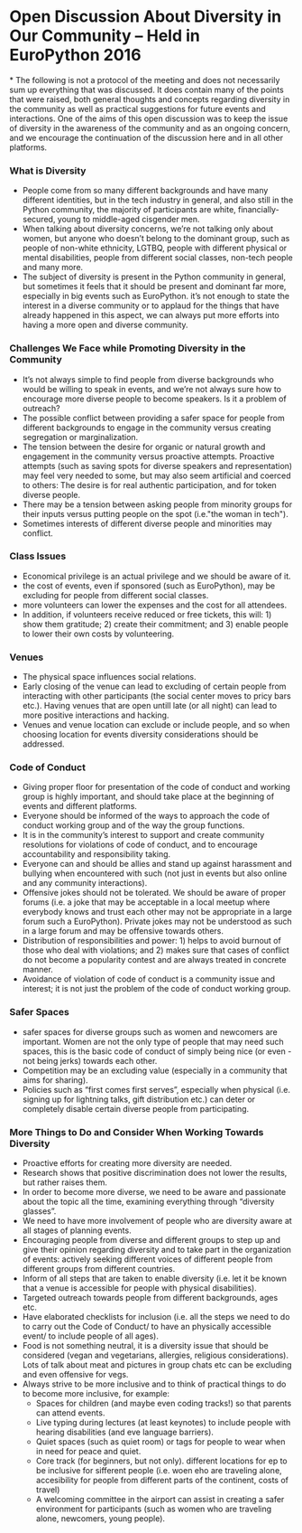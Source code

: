 # Open Discussion About Diversity in Our Community – Held in EuroPython 2016

\* The following is not a protocol of the meeting and does not necessarily sum up everything that was discussed. It does contain many of the points that were raised, both general thoughts and concepts regarding diversity in the community as well as practical suggestions for future events and interactions.
One of the aims of this open discussion was to keep the issue of diversity in the awareness of the community and as an ongoing concern, and we encourage the continuation of the discussion here and in all other platforms.

### What is Diversity
* People come from so many different backgrounds and have many different identities, but in the tech industry in general, and also still in the Python community, the majority of participants are white, financially-secured, young to middle-aged cisgender men.
* When talking about diversity concerns, we’re not talking only about women, but anyone who doesn’t belong to the dominant group, such as people of non-white ethnicity, LGTBQ, people with different physical or mental disabilities, people from different social classes, non-tech people and many more.
* The subject of diversity is present in the Python community in general, but sometimes it feels that it should be present and dominant far more, especially in big events such as EuroPython. it’s not enough to state the interest in a diverse community or to applaud for the things that have already happened in this aspect, we can always put more efforts into having a more open and diverse community.

### Challenges We Face while Promoting Diversity in the Community
* It’s not always simple to find people from diverse backgrounds who would be willing to speak in events, and we’re not always sure how to encourage more diverse people to become speakers. Is it a problem of outreach?
* The possible conflict between providing a safer space for people from different backgrounds to engage in the community versus creating segregation or marginalization.
* The tension between the desire for organic or natural growth and engagement in the community versus proactive attempts. Proactive attempts (such as saving spots for diverse speakers and representation) may feel very needed to some, but may also seem artificial and coerced to others: The desire is for real authentic participation, and for token diverse people.
* There may be a tension between asking people from minority groups for their inputs versus putting people on the spot (i.e."the woman in tech").
* Sometimes interests of different diverse people and minorities may conflict.

### Class Issues
* Economical privilege is an actual privilege and we should be aware of it.
* the cost of events, even if sponsored (such as EuroPython), may be excluding for people from different social classes.
* more volunteers can lower the expenses and the cost for all attendees.
* In addition, if volunteers receive reduced or free tickets, this will: 1) show them gratitude; 2) create their commitment; and 3) enable people to lower their own costs by volunteering.

### Venues
* The physical space influences social relations.
* Early closing of the venue can lead to excluding of certain people from interacting with other participants (the social center moves to pricy bars etc.). Having venues that are open untill late (or all night) can lead to more positive interactions and hacking.
* Venues and venue location can exclude or include people, and so when choosing location for events diversity considerations should be addressed.

### Code of Conduct
* Giving proper floor for presentation of the code of conduct and working group is highly important, and should take place at the beginning of events and different platforms.
* Everyone should be informed of the ways to approach the code of conduct working group and of the way the group functions.
* It is in the community’s interest to support and create community resolutions for violations of code of conduct, and to encourage accountability and responsibility taking.
* Everyone can and should be allies and stand up against harassment and bullying when encountered with such (not just in events but also online and any community interactions).
* Offensive jokes should not be tolerated. We should be aware of proper forums (i.e. a joke that may be acceptable in a local meetup where everybody knows and trust each other may not be appropriate in a large forum such a EuroPython). Private jokes may not be understood as such in a large forum and may be offensive towards others.
* Distribution of responsibilities and power: 1) helps to avoid burnout of those who deal with violations; and 2) makes sure that cases of conflict do not become a popularity contest and are always treated in concrete manner.
* Avoidance of violation of code of conduct is a community issue and interest; it is not just the problem of the code of conduct working group.

### Safer Spaces
* safer spaces for diverse groups such as women and newcomers are important. Women are not the only type of people that may need such spaces, this is the basic code of conduct of simply being nice (or even - not being jerks) towards each other.
* Competition may be an excluding value (especially in a community that aims for sharing).
* Policies such as “first comes first serves”, especially when physical (i.e. signing up for lightning talks, gift distribution etc.) can deter or completely disable certain diverse people from participating.

### More Things to Do and Consider When Working Towards Diversity
* Proactive efforts for creating more diversity are needed.
* Research shows that positive discrimination does not lower the results, but rather raises them.
* In order to become more diverse, we need to be aware and passionate about the topic all the time, examining everything through “diversity glasses”.
* We need to have more involvement of people who are diversity aware at all stages of planning events.
* Encouraging people from diverse and different groups to step up and give their opinion regarding diversity and to take part in the organization of events: actively seeking different voices of different people from different groups from different countries.
* Inform of all steps that are taken to enable diversity (i.e. let it be known that a venue is accessible for people with physical disabilities).
* Targeted outreach towards people from different backgrounds, ages etc.
* Have elaborated checklists for inclusion (i.e. all the steps we need to do to carry out the Code of Conduct/ to have an physically accessible event/ to include people of all ages).
* Food is not something neutral, it is a diversity issue that should be considered (vegan and vegetarians, allergies, religious considerations). Lots of talk about meat and pictures in group chats etc can be excluding and even offensive for vegs.
* Always strive to be more inclusive and to think of practical things to do to become more inclusive, for example:
  * Spaces for children (and maybe even coding tracks!) so that parents can attend events.
  * Live typing during lectures (at least keynotes) to include people with hearing disabilities (and eve language barriers).
  * Quiet spaces (such as quiet room) or tags for people to wear when in need for peace and quiet.
  * Core track (for beginners, but not only).
different locations for ep to be inclusive for sifferent people (i.e. woen eho are traveling alone, accesibility for people from different parts of the continent, costs of travel)
  * A welcoming committee in the airport can assist in creating a safer environment for participants (such as women who are traveling alone, newcomers, young people).
